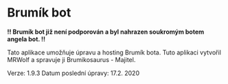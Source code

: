 # Brumík bot 

**!! Brumík bot již není podporován a byl nahrazen soukromým botem angela bot. !!**

Tato aplikace umožňuje úpravu a hosting Brumík bota.
Tuto aplikaci vytvořil MRWolf a spravuje ji Brumikosaurus - Majitel.

Verze: 1.9.3
Datum poslední úpravy: 17.2. 2020

